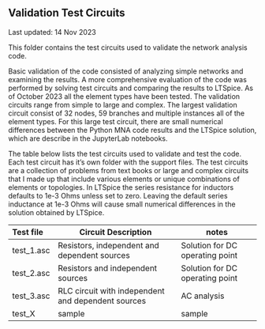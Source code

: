 ## Validation Test Circuits  
Last updated: 14 Nov 2023

This folder contains the test circuits used to validate the network analysis code.   

Basic validation of the code consisted of analyzing simple networks and examining the results. A more comprehensive evaluation of the code was performed by solving test circuits and comparing the results to LTSpice. As of October 2023 all the element types have been tested. The validation circuits range from simple to large and complex. The largest validation circuit consist of 32 nodes, 59 branches and multiple instances all of the element types. For this large test circuit, there are small numerical differences between the Python MNA code results and the LTSpice solution, which are describe in the JupyterLab notebooks.

The table below lists the test circuits used to validate and test the code. Each test circuit has it’s own folder with the support files. The test circuits are a collection of problems from text books or large and complex circuits that I made up that include various elements or unique combinations of elements or topologies. In LTSpice the series resistance for inductors defaults to 1e-3 Ohms unless set to zero. Leaving the default series inductance at 1e-3 Ohms will cause small numerical differences in the solution obtained by LTSpice.

| Test file | Circuit Description | notes |
|:---------------|-------------|--------|
| test_1.asc | Resistors, independent and dependent sources | Solution for DC operating point  |
| test_2.asc | Resistors and independent sources | Solution for DC operating point |
| test_3.asc | RLC circuit with independent and dependent sources | AC analysis |
| test_X | sample | sample |

